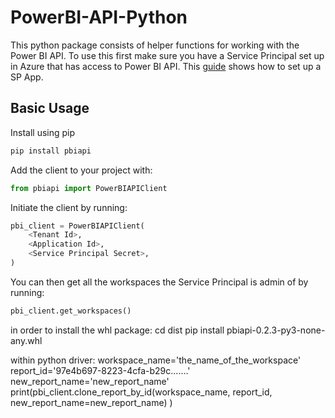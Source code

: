 # PowerBI-API-Python
This python package consists of helper functions for working with the Power BI API. To use this first make sure you have a Service Principal set up in Azure that has access to Power BI API. This [guide](https://cognitedata.atlassian.net/wiki/spaces/FORGE/pages/1003814928/Power+BI+API+Set+Up) shows how to set up a SP App.

## Basic Usage

Install using pip
```sh
pip install pbiapi
```

Add the client to your project with:

```python
from pbiapi import PowerBIAPIClient
```

Initiate the client by running:
```python
pbi_client = PowerBIAPIClient(
    <Tenant Id>,
    <Application Id>,
    <Service Principal Secret>,
)
```

You can then get all the workspaces the Service Principal is admin of by running:
```python
pbi_client.get_workspaces()
```

in order to install the whl package:
cd dist
pip install pbiapi-0.2.3-py3-none-any.whl

within python driver:
workspace_name='the_name_of_the_workspace'
report_id='97e4b697-8223-4cfa-b29c.......'
new_report_name='new_report_name'
print(pbi_client.clone_report_by_id(workspace_name, report_id, new_report_name=new_report_name) )
